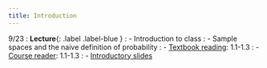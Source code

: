 ```yaml
---
title: Introduction
---
```


9/23
: **Lecture**{: .label .label-blue } 
: - Introduction to class
: - Sample spaces and the naive definition of probability
: - [Textbook reading](https://drive.google.com/file/d/1VmkAAGOYCTORq1wxSQqy255qLJjTNvBI/view?usp=sharing): 1.1-1.3
: - [Course reader](https://vitercik.github.io/120notes/intro.html): 1.1-1.3
: - [Introductory slides](https://vitercik.github.io/probability/assets/slides/first_class.pdf)